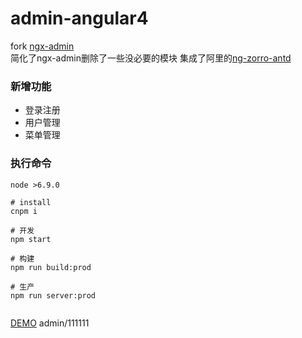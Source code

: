 # admin-angular4
  fork [ngx-admin](https://github.com/akveo/ngx-admin)  
  简化了ngx-admin删除了一些没必要的模块 集成了阿里的[ng-zorro-antd](https://github.com/NG-ZORRO/ng-zorro-antd)
   
### 新增功能
- 登录注册
- 用户管理
- 菜单管理

### 执行命令
```
node >6.9.0 

# install
cnpm i 

# 开发
npm start  

# 构建
npm run build:prod

# 生产
npm run server:prod


```

[DEMO](http://47.94.196.111)   admin/111111 


  
  
